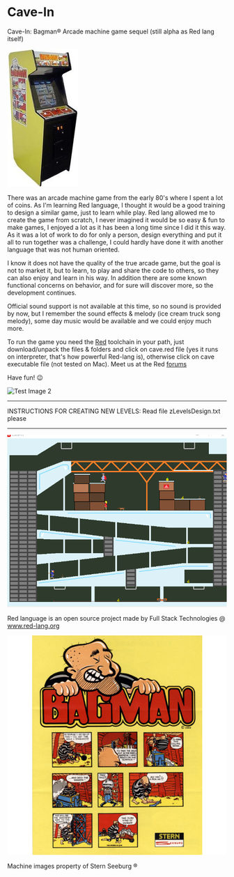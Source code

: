 # Cave-In
Cave-In: Bagman® Arcade machine game sequel (still alpha as Red lang itself)

![Test Image 0](/scenes/bagman.jpg)

There was an arcade machine game from the early 80's where I spent a lot of coins. As I'm learning Red language, I thought it would be a good training to design a similar game, just to learn while play. Red lang allowed me to create the game from scratch, I never imagined it would be so easy & fun to make games, I enjoyed a lot as it has been a long time since I did it this way. As it was a lot of work to do for only a person, design everything and put it all to run together was a challenge, I could hardly have done it with another language that was not human oriented.

I know it does not have the quality of the true arcade game, but the goal is not to market it, but to learn, to play and share the code to others, so they can also enjoy and learn in his way. In addition there are some known functional concerns on behavior, and for sure will discover more, so the development continues. 

Official sound support is not available at this time, so no sound is provided by now, but I remember the sound effects & melody (ice cream truck song melody), some day music would be available and we could enjoy much more.

To run the game you need the [Red](https://www.red-lang.org/p/download.html) toolchain in your path, just download/unpack the files & folders and click on cave.red file (yes it runs on interpreter, that's how powerful Red-lang is), otherwise click on cave executable file (not tested on Mac). Meet us at the Red [forums](https://gitter.im/red/red/gui-branch)

Have fun! 😉 

![Test Image 2](/scenes/Level.gif)

**********************************************************************************************************
INSTRUCTIONS FOR CREATING NEW LEVELS: Read file  zLevelsDesign.txt   please
**********************************************************************************************************

![Test Image 3](/scenes/Levelb.gif)

Red language is an open source project made by Full Stack Technologies @ www.red-lang.org 

![Test Image 4](/scenes/bgm-l1600.png)

Machine images property of Stern Seeburg ® 
